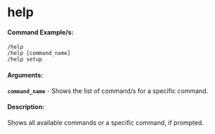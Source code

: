# help

#### Command Example/s:

```fix
/help
/help [command_name]
/help setup
```

#### Arguments:

**`command_name`** - Shows the list of command/s for a specific command.

#### Description:

Shows all available commands or a specific command, if prompted.
